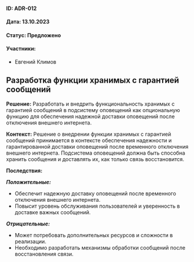 #### ID: ADR-012

#### Дата: 13.10.2023

#### Статус: Предложено

#### Участники:
* Евгений Климов

## Разработка функции хранимых с гарантией сообщений

**Решение:**
Разработать и внедрить функциональность хранимых с гарантией сообщений в подсистему оповещений как опциональную функцию для обеспечения надежной доставки оповещений после отключения внешнего интернета.

**Контекст:**
Решение о внедрении функции хранимых с гарантией сообщений принимается в контексте обеспечения надежности и гарантированной доставки оповещений после временного отключения внешнего интернета. Подсистема оповещений должна быть способна хранить сообщения и доставлять их, как только связь восстановится.

**Последствия:**

***Положительные:***

- Обеспечит надежную доставку оповещений после временного отключения внешнего интернета.
- Повысит уровень обслуживания пользователей и уверенность в доставке важных сообщений.

***Отрицательные:***

- Может потребовать дополнительных ресурсов и сложности в реализации.
- Необходимо разработать механизмы обработки сообщений после восстановления связи.
